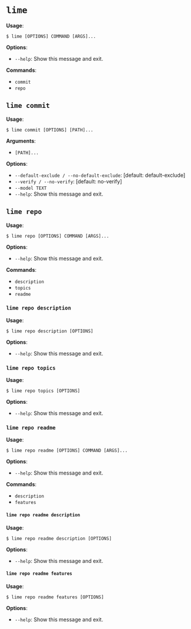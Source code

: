 # `lime`

**Usage**:

```console
$ lime [OPTIONS] COMMAND [ARGS]...
```

**Options**:

- `--help`: Show this message and exit.

**Commands**:

- `commit`
- `repo`

## `lime commit`

**Usage**:

```console
$ lime commit [OPTIONS] [PATH]...
```

**Arguments**:

- `[PATH]...`

**Options**:

- `--default-exclude / --no-default-exclude`: [default: default-exclude]
- `--verify / --no-verify`: [default: no-verify]
- `--model TEXT`
- `--help`: Show this message and exit.

## `lime repo`

**Usage**:

```console
$ lime repo [OPTIONS] COMMAND [ARGS]...
```

**Options**:

- `--help`: Show this message and exit.

**Commands**:

- `description`
- `topics`
- `readme`

### `lime repo description`

**Usage**:

```console
$ lime repo description [OPTIONS]
```

**Options**:

- `--help`: Show this message and exit.

### `lime repo topics`

**Usage**:

```console
$ lime repo topics [OPTIONS]
```

**Options**:

- `--help`: Show this message and exit.

### `lime repo readme`

**Usage**:

```console
$ lime repo readme [OPTIONS] COMMAND [ARGS]...
```

**Options**:

- `--help`: Show this message and exit.

**Commands**:

- `description`
- `features`

#### `lime repo readme description`

**Usage**:

```console
$ lime repo readme description [OPTIONS]
```

**Options**:

- `--help`: Show this message and exit.

#### `lime repo readme features`

**Usage**:

```console
$ lime repo readme features [OPTIONS]
```

**Options**:

- `--help`: Show this message and exit.
